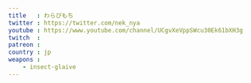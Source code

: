 ```yaml
---
title   : わらびもち
twitter : https://twitter.com/nek_nya
youtube : https://www.youtube.com/channel/UCgvXeVppSWcu30Ek61bXH3g
twitch  : 
patreon : 
country : jp
weapons :
    - insect-glaive
---
```



